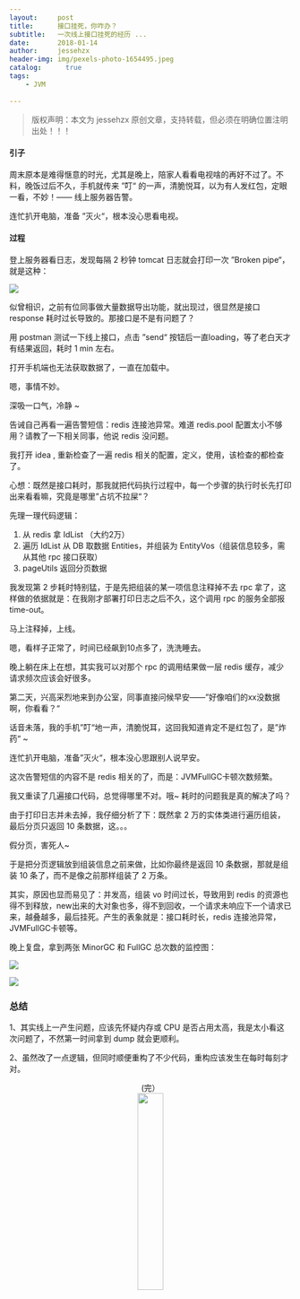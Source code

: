 ```yaml
---
layout:     post
title:      接口挂死，你咋办？
subtitle:   一次线上接口挂死的经历 ...
date:       2018-01-14            
author:     jessehzx                
header-img: img/pexels-photo-1654495.jpeg
catalog: 	  true
tags:
    - JVM
        
---
```


> 版权声明：本文为 jessehzx 原创文章，支持转载，但必须在明确位置注明出处！！！

#### 引子

周末原本是难得惬意的时光，尤其是晚上，陪家人看看电视啥的再好不过了。不料，晚饭过后不久，手机就传来 ”叮“ 的一声，清脆悦耳，以为有人发红包，定眼一看，不妙！—— 线上服务器告警。

连忙扒开电脑，准备 ”灭火“，根本没心思看电视。

#### 过程

登上服务器看日志，发现每隔 2 秒钟 tomcat 日志就会打印一次 ”Broken pipe“，就是这种：

![](https://ws3.sinaimg.cn/large/006tNc79ly1fz6glaqrkaj316s08c0wi.jpg)

似曾相识，之前有位同事做大量数据导出功能，就出现过，很显然是接口 response 耗时过长导致的。那接口是不是有问题了？

用 postman 测试一下线上接口，点击 ”send“ 按钮后一直loading，等了老白天才有结果返回，耗时 1 min 左右。

打开手机端也无法获取数据了，一直在加载中。

嗯，事情不妙。

深吸一口气，冷静 ~

告诫自己再看一遍告警短信：redis 连接池异常。难道 redis.pool 配置太小不够用？请教了一下相关同事，他说 redis 没问题。

我打开 idea , 重新检查了一遍 redis 相关的配置，定义，使用，该检查的都检查了。

心想：既然是接口耗时，那我就把代码执行过程中，每一个步骤的执行时长先打印出来看看嘛，究竟是哪里”占坑不拉屎“？

先理一理代码逻辑：

1. 从 redis 拿 IdList （大约2万）
2. 遍历 IdList 从 DB 取数据 Entities，并组装为 EntityVos（组装信息较多，需从其他 rpc 接口获取）
3. pageUtils 返回分页数据

我发现第 2 步耗时特别猛，于是先把组装的某一项信息注释掉不去 rpc 拿了，这样做的依据就是：在我刚才部署打印日志之后不久，这个调用 rpc 的服务全部报 time-out。

马上注释掉，上线。

嗯，看样子正常了，时间已经飙到10点多了，洗洗睡去。

晚上躺在床上在想，其实我可以对那个 rpc 的调用结果做一层 redis 缓存，减少请求频次应该会好很多。

第二天，兴高采烈地来到办公室，同事直接问候早安——”好像咱们的xx没数据啊，你看看？“

话音未落，我的手机”叮“地一声，清脆悦耳，这回我知道肯定不是红包了，是”炸药“ ~

连忙扒开电脑，准备”灭火“，根本没心思跟别人说早安。

这次告警短信的内容不是 redis 相关的了，而是：JVMFullGC卡顿次数频繁。

我又重读了几遍接口代码，总觉得哪里不对。哦~ 耗时的问题我是真的解决了吗？

由于打印日志并未去掉，我仔细分析了下：既然拿 2 万的实体类进行遍历组装，最后分页只返回 10 条数据，这。。。

假分页，害死人~

于是把分页逻辑放到组装信息之前来做，比如你最终是返回 10 条数据，那就是组装 10 条了，而不是像之前那样组装了 2 万条。

其实，原因也显而易见了：并发高，组装 vo 时间过长，导致用到 redis 的资源也得不到释放，new出来的大对象也多，得不到回收，一个请求未响应下一个请求已来，越叠越多，最后挂死。产生的表象就是：接口耗时长，redis 连接池异常，JVMFullGC卡顿等。

晚上复盘，拿到两张 MinorGC 和 FullGC 总次数的监控图：

![](https://ws1.sinaimg.cn/large/006tNc79ly1fz6gg889p7j31f60o0tca.jpg)

![](https://ws2.sinaimg.cn/large/006tNc79gy1fz6gs804xfj31eu0o8jug.jpg)

### 总结

1、其实线上一产生问题，应该先怀疑内存或 CPU 是否占用太高，我是太小看这次问题了，不然第一时间拿到 dump 就会更顺利。

2、虽然改了一点逻辑，但同时顺便重构了不少代码，重构应该发生在每时每刻才对。

<div align=center>(完）

<div align=center><img src="https://user-gold-cdn.xitu.io/2018/11/16/1671a288a68d53b7?w=440&h=453&f=jpeg&s=37712" width=30% height=30%/>


